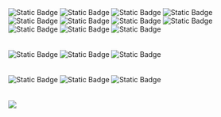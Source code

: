 <div>
  <img alt="Static Badge" src="https://img.shields.io/badge/-Node.js-green?logo=nodedotjs&logoColor=white"/>
  <img alt="Static Badge" src="https://img.shields.io/badge/-JavaScript-%23F7DF1E?logo=javascript&logoColor=white">
  <img alt="Static Badge" src="https://img.shields.io/badge/-express-%23000000?logo=express&logoColor=white">
  <img alt="Static Badge" src="https://img.shields.io/badge/-React-%2361DAFB?logo=react&logoColor=white">
<br>  <img alt="Static Badge" src="https://img.shields.io/badge/-TypeScript-%233178C6?logo=typescript&logoColor=white">
  <img alt="Static Badge" src="https://img.shields.io/badge/-Socket.io-%23010101?logo=socketdotio&logoColor=white">
  <img alt="Static Badge" src="https://img.shields.io/badge/-Sequelize-%2352B0E7?logo=sequelize&logoColor=white">
  <img alt="Static Badge" src="https://img.shields.io/badge/-Bcrypt-%230087FF">  <br>
  <img alt="Static Badge" src="https://img.shields.io/badge/-.env-%23ECD53F?logo=dotenv&logoColor=white">
<img alt="Static Badge" src="https://img.shields.io/badge/-Sass-%23CC6699?logo=sass&logoColor=white">
<img alt="Static Badge" src="https://img.shields.io/badge/-Tailwind%20CSS-%2306B6D4?logo=tailwindcss&logoColor=white">
</div>
  <br/>
  <br/>
<div>
  <img alt="Static Badge" src="https://img.shields.io/badge/-AWS%20EC2-%23FF9900?logo=amazonec2&logoColor=white">
  <img alt="Static Badge" src="https://img.shields.io/badge/-AWS%20RDS(MySQL)-%23527FFFlogo=amazonrds&logoColor=white">
  <img alt="Static Badge" src="https://img.shields.io/badge/-AWS%20S3-%23569A31?logo=amazons3&logoColor=white">
</div>
  <br/>
    <br/>
<div>
  <img alt="Static Badge" src="https://img.shields.io/badge/-Github-%23181717?logo=github&logoColor=white">
  <img alt="Static Badge" src="https://img.shields.io/badge/-Figma-%23F24E1E?logo=figma&logoColor=white">
  <img alt="Static Badge" src="https://img.shields.io/badge/-Slack-%234A154B?logo=slack&logoColor=white">



</div>


<br/>
<br/>
<img src="https://img.shields.io/badge/-iOS-%23000000?logo=Apple&logoColor=white"/>



